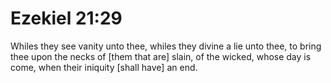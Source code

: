 # Ezekiel 21:29

Whiles they see vanity unto thee, whiles they divine a lie unto thee, to bring thee upon the necks of [them that are] slain, of the wicked, whose day is come, when their iniquity [shall have] an end.